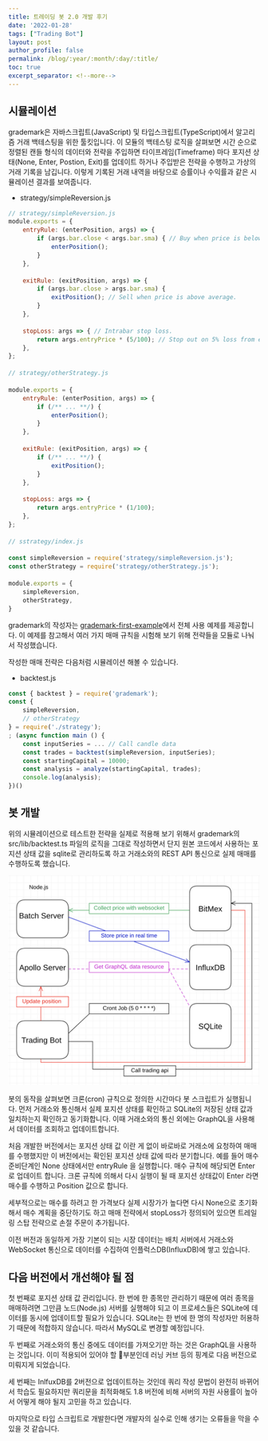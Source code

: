 ```yaml
---
title: 트레이딩 봇 2.0 개발 후기
date: '2022-01-28'
tags: ["Trading Bot"]
layout: post
author_profile: false
permalink: /blog/:year/:month/:day/:title/
toc: true
excerpt_separator: <!--more-->
---
```


## 시뮬레이션

grademark은 자바스크립트(JavaScript) 및 타입스크립트(TypeScript)에서 알고리즘 거래 백테스팅을 위한 툴킷입니다.
이 모듈의 백테스팅 로직을 살펴보면 시간 순으로 정렬된 캔들 형식의 데이터와 전략을 주입하면 타이프레임(Timeframe) 마다
포지션 상태(None, Enter, Postion, Exit)를 업데이트 하거나 주입받은 전략을 수행하고 가상의 거래 기록을 남깁니다.
이렇게 기록된 거래 내역을 바탕으로 승률이나 수익률과 같은 시뮬레이션 결과를 보여줍니다.

<!--more-->

* strategy/simpleReversion.js

```js
// strategy/simpleReversion.js
module.exports = {
    entryRule: (enterPosition, args) => {
        if (args.bar.close < args.bar.sma) { // Buy when price is below average.
            enterPosition();
        }
    },

    exitRule: (exitPosition, args) => {
        if (args.bar.close > args.bar.sma) {
            exitPosition(); // Sell when price is above average.
        }
    },

    stopLoss: args => { // Intrabar stop loss.
        return args.entryPrice * (5/100); // Stop out on 5% loss from entry price.
    },
};

// strategy/otherStrategy.js

module.exports = {
    entryRule: (enterPosition, args) => {
        if (/** ... **/) {
            enterPosition();
        }
    },

    exitRule: (exitPosition, args) => {
        if (/** ... **/) {
            exitPosition();
        }
    },

    stopLoss: args => {
        return args.entryPrice * (1/100);
    },
};

// sstrategy/index.js

const simpleReversion = require('strategy/simpleReversion.js');
const otherStrategy = require('strategy/otherStrategy.js');

module.exports = {
    simpleReversion,
    otherStrategy,
}
```

grademark의 작성자는 [grademark-first-example](https://github.com/grademark/grademark-first-example)에서 전체 사용 예제를 제공합니다. 이 예제를 참고해서 여러 가지 매매 규칙을 시험해 보기 위해 전략들을 모듈로 나눠서 작성했습니다.

작성한 매매 전략은 다음처럼 시뮬레이션 해볼 수 있습니다.

* backtest.js

```js
const { backtest } = require('grademark');
const {
    simpleReversion,
    // otherStrategy
} = require('./strategy');
; (async function main () {
    const inputSeries = ... // Call candle data
    const trades = backtest(simpleReversion, inputSeries);
    const startingCapital = 10000;
    const analysis = analyze(startingCapital, trades);
    console.log(analysis);
})()
```

## 봇 개발

위의 시뮬레이션으로 테스트한 전략을 실제로 적용해 보기 위해서 grademark의 src/lib/backtest.ts 파일의 로직을 그대로 작성하면서 단지 원본 코드에서 사용하는 포지션 상태 값을 sqlite로 관리하도록 하고 거래소와의 REST API 통신으로 실제 매매를 수행하도록 했습니다.

<img src="/assets/images/posts/2022/01/28/bot2.png" alt="diagram"/>

봇의 동작을 살펴보면 크론(cron) 규칙으로 정의한 시간마다 봇 스크립트가 실행됩니다. 먼저 거래소와 통신해서 실제 포지션 상태를 확인하고 SQLite의 저장된 상태 값과 일치하는지 확인하고 동기화합니다. 이때 거래소와의 통신 외에는 GraphQL을 사용해서 데이터를 조회하고 업데이트합니다.

처음 개발한 버전에서는 포지션 상태 값 이란 게 없이 바로바로 거래소에 요청하여 매매를 수행했지만 이 버전에서는 확인된 포지션 상태 값에 따라 분기합니다. 예를 들어 매수 준비단계인 None 상태에서만 entryRule 을 실행합니다. 매수 규칙에 해당되면 Enter로 업데이트 합니다. 크론 규칙에 의해서 다시 실행이 될 때 포지션 상태값이 Enter 라면 매수를 수행하고 Position 값으로 합니다.

세부적으로는 매수를 하려고 한 가격보다 실제 시장가가 높다면 다시 None으로 초기화해서 매수 계획을 중단하기도 하고 매매 전략에서 stopLoss가 정의되어 있으면 트레일링 스탑 전략으로 손절 주문이 추가됩니다.

이전 버전과 동일하게 가장 기본이 되는 시장 데이터는 배치 서버에서 거래소와 WebSocket 통신으로 데이터를 수집하여 인플럭스DB(InfluxDB)에 쌓고 있습니다.

## 다음 버전에서 개선해야 될 점

첫 번째로 포지션 상태 값 관리입니다. 한 번에 한 종목만 관리하기 때문에 여러 종목을 매매하려면 그만큼 노드(Node.js) 서버를 실행해야 되고 이 프로세스들은 SQLite에 데이터를 동시에 업데이트할 필요가 있습니다. SQLite는 한 번에 한 명의 작성자만 허용하기 때문에 적합하지 않습니다. 따라서 MySQL로 변경할 예정입니다.

두 번째로 거래소와의 통신 중에도 데이터를 가져오기만 하는 것은 GraphQL을 사용하는 것입니다. 이미 적용되어 있어야 할 부분인데 러닝 커브 등의 핑계로 다음 버전으로 미뤄지게 되었습니다.

세 번째는 InlfuxDB를 2버전으로 업데이트하는 것인데 쿼리 작성 문법이 완전히 바뀌어서 학습도 필요하지만 쿼리문을 최적화해도 1.8 버전에 비해 서버의 자원 사용률이 높아서 어떻게 해야 될지 고민을 하고 있습니다.

마지막으로 타입 스크립트로 개발한다면 개발자의 실수로 인해 생기는 오류들을 막을 수 있을 것 같습니다.
